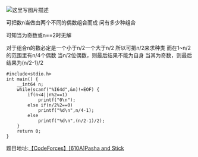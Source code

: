 ![这里写图片描述](http://img.blog.csdn.net/20160721153035831)

可把数n当做由两个不同的偶数组合而成
问有多少种组合

可知当为奇数或n==2时无解

对于组合n的数必定是一个小于n/2一个大于n/2
所以可把n/2来求种类
而在1~n/2的范围里有n/4个偶数
当n/2位偶数，则最后结果不能为自身
当其为奇数，则最后结果为(n/2-1)/2

```
#include<stdio.h>
int main() {
	__int64 n;
	while(scanf("%I64d",&n)!=EOF) {
		if(n<4||n%2==1)
			printf("0\n");
		else if(n/2%2==0)
			printf("%d\n",n/4-1);
		else
			printf("%d\n",(n/2-1)/2);
	}
	return 0;
}

```

题目地址:[【CodeForces】[610A]Pasha and Stick](http://codeforces.com/problemset/problem/610/A)